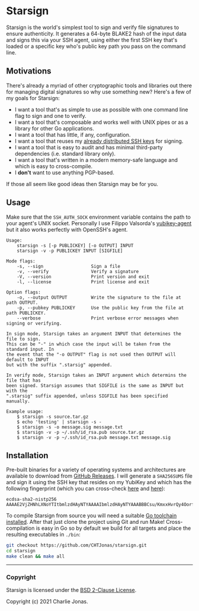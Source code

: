# Starsign

Starsign is the world's simplest tool to sign and verify file signatures to ensure authenticity. It generates a 64-byte BLAKE2 hash of the input data and signs this via your SSH agent, using either the first SSH key that's loaded or a specific key who's public key path you pass on the command line.

## Motivations

There's already a myriad of other cryptographic tools and libraries out there for managing digital signatures so why use something new? Here's a few of my goals for Starsign:

* I want a tool that's as simple to use as possible with one command line flag to sign and one to verify.
* I want a tool that's composable and works well with UNIX pipes or as a library for other Go applications.
* I want a tool that has little, if any, configuration.
* I want a tool that reuses my [already distributed SSH keys](https://github.com/CHTJonas.keys) for signing.
* I want a tool that is easy to audit and has minimal third-party dependencies (i.e. standard library only).
* I want a tool that's written in a modern memory-safe language and which is easy to cross-compile.
* I **don't** want to use anything PGP-based.

If those all seem like good ideas then Starsign may be for you.

## Usage

Make sure that the `SSH_AUTH_SOCK` environment variable contains the path to your agent's UNIX socket. Personally I use Filippo Valsorda's [yubikey-agent](https://github.com/FiloSottile/yubikey-agent) but it also works perfectly with OpenSSH's agent.

```
Usage:
    starsign -s [-p PUBLICKEY] [-o OUTPUT] INPUT
    starsign -v -p PUBLICKEY INPUT [SIGFILE]

Mode flags:
    -s, --sign                  Sign a file
    -v, --verify                Verify a signature
    -V, --version               Print version and exit
    -l, --license               Print license and exit

Option flags:
    -o, --output OUTPUT         Write the signature to the file at path OUTPUT.
    -p, --pubkey PUBLICKEY      Use the public key from the file at path PUBLICKEY.
    --verbose                   Print verbose error messages when signing or verifying.

In sign mode, Starsign takes an argument INPUT that determines the file to sign.
This can be "-" in which case the input will be taken from the standard input. In
the event that the "-o OUTPUT" flag is not used then OUTPUT will default to INPUT
but with the suffix ".starsig" appended.

In verify mode, Starsign takes an INPUT argument which determins the file that has
been signed. Starsign assumes that SIGFILE is the same as INPUT but with the
".starsig" suffix appended, unless SIGFILE has been specified manually.

Example usage:
    $ starsign -s source.tar.gz
    $ echo 'testing' | starsign -s -
    $ starsign -s -o message.sig message.txt
    $ starsign -v -p ~/.ssh/id_rsa.pub source.tar.gz
    $ starsign -v -p ~/.ssh/id_rsa.pub message.txt message.sig
```

## Installation

Pre-built binaries for a variety of operating systems and architectures are available to download from [GitHub Releases](https://github.com/CHTJonas/starsign/releases). I will generate a `SHA256SUMS` file and sign it using the SSH key that resides on my YubiKey and which has the following fingerprint (which you can cross-check [here](https://chtj2.user.srcf.net/identity/authorized_keys) and [here](https://github.com/CHTJonas.keys)):

```
ecdsa-sha2-nistp256 AAAAE2VjZHNhLXNoYTItbmlzdHAyNTYAAAAIbmlzdHAyNTYAAABBBCsu/KmxxHvrQy4OorfEqF5zLfxk/QFDYs2MweLCvZjhkvUr6xKV6GXYH3W5Rq6BSKIzj3qqAB9yZ5G5oXXEjPs=
```

To compile Starsign from source you will need a suitable [Go toolchain installed](https://golang.org/doc/install). After that just clone the project using Git and run Make! Cross-compilation is easy in Go so by default we build for all targets and place the resulting executables in `./bin`:

```bash
git checkout https://github.com/CHTJonas/starsign.git
cd starsign
make clean && make all
```

---

### Copyright

Starsign is licensed under the [BSD 2-Clause License](https://opensource.org/licenses/BSD-2-Clause).

Copyright (c) 2021 Charlie Jonas.
